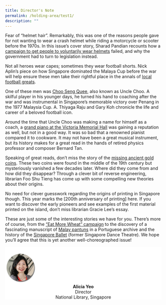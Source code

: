 ```yaml
---
title: Director's Note
permalink: /holding-area/test1/
description: ""
---
```

Fear of “helmet hair”. Remarkably, this was one of the reasons people gave for not wanting to wear a crash helmet while riding a motorcycle or scooter before the 1970s. In this issue’s cover story, Sharad Pandian recounts how a [campaign to get people to voluntarily wear helmets](/vol-19/issue-3/oct-dec-2023/crash-helmets-mandatory/) failed, and why the government had to turn to legislation instead.

Not all heroes wear capes; sometimes they wear football shorts. Nick Aplin’s piece on how Singapore dominated the Malaya Cup before the war will help ensure these men take their rightful place in the annals of [local football greats](/vol-19/issue-3/oct-dec-2023/malaya-cup-football-heroes/).

One of these men was [Choo Seng Quee](/vol-19/issue-3/oct-dec-2023/choo-seng-quee-football-coach/), also known as Uncle Choo. A skilful player in his younger days, he turned his hand to coaching after the war and was instrumental in Singapore’s memorable victory over Penang in the 1977 Malaysia Cup. A. Thiyaga Raju and Gary Koh chronicle the life and career of a beloved football icon.

Around the time that Uncle Choo was making a name for himself as a coach, a [grand piano at the Victoria Memorial Hall](/vol-19/issue-3/oct-dec-2023/chappell-steinway-piano/) was gaining a reputation as well, but not in a good way. It was so bad that a renowned pianist compared it to cookware. It may not have been a great musical instrument, but its history makes for a great read in the hands of retired physics professor and composer Bernard Tan.

Speaking of great reads, don’t miss the story of the [missing ancient gold coins](/vol-19/issue-3/oct-dec-2023/acehnese-chinese-gold-coins/). These two coins were found in the middle of the 19th century but mysteriously vanished a few decades later. Where did they come from and how did they disappear? Through a clever bit of reverse engineering, librarian Foo Shu Tieng has come up with some compelling new theories about their origins.

No need for clever guesswork regarding the origins of printing in Singapore though. This year marks the [200th anniversary of printing] here. If you want to discover the early pioneers and see examples of the first material printed on the island, don’t miss librarian Gracie Lee’s essay.

These are just some of the interesting stories we have for you. There’s more of course, from the [“Eat More Wheat” campaign](/vol-19/issue-3/oct-dec-2023/eat-more-wheat-campaign/)&nbsp;to the discovery of a fascinating manuscript of [Malay pantuns](/vol-19/issue-3/oct-dec-2023/malay-portuguese-pantuns/) in a Portuguese archive and the history of the [Singapore Ballet](/vol-19/issue-3/oct-dec-2023/singapore-dance-theatre-ballet/) (former Singapore Dance Theatre). We hope you’ll agree that this is yet another well-choreographed issue!


<div style="background-color: white;">
<br>
<img src="/images/vol-17-issue-3/Director.png" style="width: 100px; height: 100px;">
<center><b>Alicia Yeo</b><br>Director<br>National Library, Singapore</center>
</div>